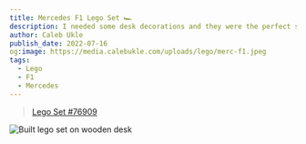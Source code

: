 ```yaml
---
title: Mercedes F1 Lego Set 🏎️
description: I needed some desk decorations and they were the perfect size. I'm a Sergio Perez fan though.
author: Caleb Ukle
publish_date: 2022-07-16
og:image: https://media.calebukle.com/uploads/lego/merc-f1.jpeg
tags:
  - Lego
  - F1
  - Mercedes
---
```


> [Lego Set #76909](https://www.lego.com/en-us/product/mercedes-amg-f1-w12-e-performance-mercedes-amg-project-one-76909)

![Built lego set on wooden desk](https://media.calebukle.com/uploads/lego/merc-f1.jpeg)
